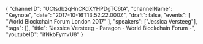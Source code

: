 {
    "channelID": "UCtsdb2qHnCKdXYHPDgTC6tA",
    "channelName": "Keynote",
    "date": "2017-10-16T13:52:22.000Z",
    "draft": false,
    "events": [
        "World Blockchain Forum London 2017"
    ],
    "speakers": ["Jessica Versteeg"],
    "tags": [],
    "title": "Jessica Versteeg - Paragon - World Blockchain Forum -",
    "youtubeID": "ifNkbFymvU8"
}
